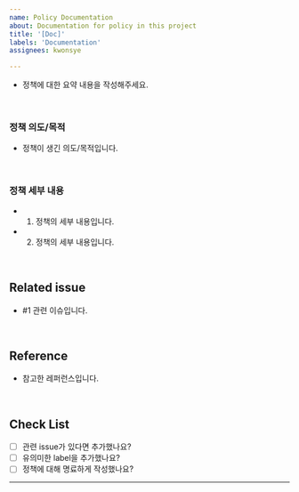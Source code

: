 ```yaml
---
name: Policy Documentation
about: Documentation for policy in this project
title: '[Doc]'
labels: 'Documentation'
assignees: kwonsye

---
```


* 정책에 대한 요약 내용을 작성해주세요.

<br>

### 정책 의도/목적
- 정책이 생긴 의도/목적입니다.

<br> 

### 정책 세부 내용
- 1. 정책의 세부 내용입니다.
- 2. 정책의 세부 내용입니다.

<br> 

## Related issue
- #1 관련 이슈입니다.

<br>

## Reference
- 참고한 레퍼런스입니다.

<br>

## Check List
- [ ] 관련 issue가 있다면 추가했나요?
- [ ] 유의미한 label을 추가했나요?
- [ ] 정책에 대해 명료하게 작성했나요?

---
